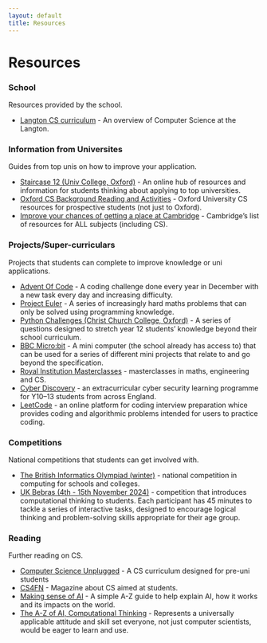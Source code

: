 ```yaml
---
layout: default
title: Resources
---
```


# Resources

### School

Resources provided by the school.

- [Langton CS curriculum](https://thelangton.org.uk/curriculum/computer-science/) - An overview of Computer Science at the Langton.

### Information from Universites

Guides from top unis on how to improve your application.

- [Staircase 12 (Univ College, Oxford)](https://www.univ.ox.ac.uk/applying-to-univ/staircase12/) - An online hub of resources and information for students thinking about applying to top universities.
- [Oxford CS Background Reading and Activities](https://www.cs.ox.ac.uk/admissions/undergraduate/why_oxford/reading.html) - Oxford University CS resources for prospective students (not just to Oxford).
- [Improve your chances of getting a place at Cambridge](https://www.undergraduate.study.cam.ac.uk/apply/before/improve-application) - Cambridge’s list of resources for ALL subjects (including CS).

### Projects/Super-curriculars

Projects that students can complete to improve knowledge or uni applications.

- [Advent Of Code](https://adventofcode.com) - A coding challenge done every year in December with a new task every day and increasing difficulty.
- [Project Euler](https://projecteuler.net/) - A series of increasingly hard maths problems that can only be solved using programming knowledge.
- [Python Challenges (Christ Church College, Oxford)](https://www.chch.ox.ac.uk/college/outreach/python-challenges) - A series of questions designed to stretch year 12 students’ knowledge beyond their school curriculum.
- [BBC Micro:bit](https://microbit.org/) - A mini computer (the school already has access to) that can be used for a series of different mini projects that relate to and go beyond the specification.
- [Royal Institution Masterclasses](https://www.rigb.org/education/masterclasses) - masterclasses in maths, engineering and CS.
- [Cyber Discovery](http://joincyberdiscovery.com/) - an extracurricular cyber security learning programme for Y10–13 students from across England.
- [LeetCode](https://leetcode.com/) - an online platform for coding interview preparation whice provides coding and algorithmic problems intended for users to practice coding.

### Competitions

National competitions that students can get involved with.

- [The British Informatics Olympiad (winter)](https://www.olympiad.org.uk/) - national competition in computing for schools and colleges.
- [UK Bebras (4th - 15th November 2024)](https://www.bebras.uk/) - competition that introduces computational thinking to students. Each participant has 45 minutes to tackle a series of interactive tasks, designed to encourage logical thinking and problem-solving skills appropriate for their age group.

### Reading

Further reading on CS.

- [Computer Science Unplugged](https://www.csunplugged.org/) - A CS curriculum designed for pre-uni students
- [CS4FN](http://www.cs4fn.org/) - Magazine about CS aimed at students.
- [Making sense of AI](https://atozofai.withgoogle.com/intl/en-US/) - A simple A-Z guide to help explain AI, how it works and its impacts on the world.
- [The A-Z of AI, Computational Thinking](https://www.cs.cmu.edu/~15110-s13/Wing06-ct.pdf) - Represents a universally applicable attitude and skill set everyone, not just computer scientists, would be eager to learn and use.

